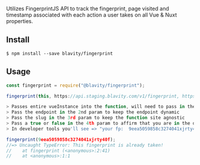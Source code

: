 Utilizes FingerprintJS API to track the fingerprint, page visited and timestamp associated with each action a user takes on all Vue & Nuxt properties.

## Install

```
$ npm install --save blavity/fingerprint
```

## Usage

```js
const fingerprint = require("@blavity/fingerprint");

fingerprint(this, https://api.staging.blavity.com/v1/fingerprint, https://blavity.com/, true );

> Passes entire vueInstance into the function, will need to pass in the this keyword and it will destructure below
> Pass the endpoint in the 2nd param to keep the endpoint dynamic
> Pass the slug in the 3rd param to keep the function site agnostic
> Pass a true or false in the 4th param to affirm that you are in the development enviornment or not
> In developer tools you'll see => "your fp:  9eea5059858c3274041xjrty40f"

fingerprint(9eea5059858c3274041xjrty40f);
//=> Uncaught TypeError: This fingerprint is already taken!
//    at fingerprint (<anonymous>:2:41)
//    at <anonymous>:1:1
```
